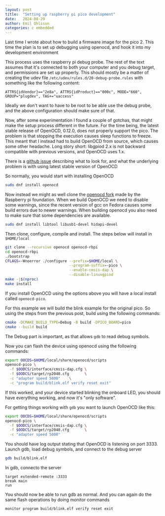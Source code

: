 ```yaml
---
layout: post
title:  "Setting up raspberry pi pico development"
date:   2024-08-29
author: Emil Ohlsson
categories: c embedded
---
```


Last time I wrote about how to build a firmware image for the pico 2. This time
the plan is to set up debugging using openocd, and hook it into my development
environment

This process uses the raspberry pi debug probe. The rest of the text assumes
that it's connected to both your computer and you debug target, and permissions
are set up properly. This should mostly be a matter of creating the udev file
`/etc/udev/rules.d/20-debug-probe.rules` with something like the following
content:
```
ATTRS{idVendor}=="2e8a", ATTRS{idProduct}=="000c", MODE="660", GROUP="plugdev", TAG+="uaccess"
```

Ideally we don't want to have to be root to be able use the debug probe, and the
above configuration should make sure of that.

Now, after some experimentation I found a couple of gotchas, that might make the
setup process different in the future. For the time being, the latest stable
release of OpenOCD, 0.12.0, does not properly support the pico. The problem is
that stopping the execution causes sleep functions to freeze. This meant that I
instead had to build OpenOCD from source, which causes some other headache. Long
story short: libgpiod 2.x is not backward compatible with previous versions, and
OpenOCD uses 1.x. 

There is a [github issue] describing what to look for, and what the underlying
problem is with using latest stable version of OpenOCD

So normally, you would start with installing OpenOCD
```sh
sudo dnf install openocd
```

Now instead we might as well clone the [openocd fork] made by the Raspberry pi
foundation. When we build OpenOCD we need to disable some warnings, since the
recent version of gcc on Fedora causes some build errors due to newer warnings.
When building openocd you also need to make sure that some dependencies are
available.

```sh
sudo dnf install libtool libusb1-devel hidapi-devel
```

Then clone, configure, compile and install. The steps below will install in
`$HOME/local`
```sh
git clone --recursive openocd openocd-rbpi
cd openocd-rbpi
./bootstrap
CFLAGS=-Wnoerror ./configure --prefix=$HOME/local \
                             --program-suffix=-pico \
                             --enable-cmsis-dap \
                             --disable-linuxgpiod
make -j$(nproc)
make install
```

If you install OpenOCD using the options above you will have a local install
called `openocd-pico`.

For this example we will build the blink example for the original pico. So using
the steps from the previous post, build using the following commands:
```sh
cmake -DCMAKE_BUILD_TYPE=Debug -B build -DPICO_BOARD=pico
cmake --build build
```

The Debug part is important, as that allows `gdb` to read debug symbols.

Now you can flash the device using openocd using the following commands:
```sh
export OOCDS=$HOME/local/share/openocd/scripts
openocd-pico \
  -f $OODCS/interface/cmsis-dap.cfg \
  -f $OODCS/target/rp2040.cfg       \
  -c "adapter speed 5000"    \
  -c "program build/blink.elf verify reset exit"
```

If this worked, and your device started blinking the onboard LED, you should
have everything working, and now it's "only software".

For getting things working with `gdb` you want to launch OpenOCD like this:
```sh
export OOCDS=$HOME/local/share/openocd/scripts
openocd-pico \
  -f $OODCS/interface/cmsis-dap.cfg \
  -f $OODCS/target/rp2040.cfg       \
  -c "adapter speed 5000"
```

You should have log output stating that OpenOCD is listening on port 3333.
Launch gdb, load debug symbols, and connect to the debug server
```sh
gdb build/blink.elf
```

In gdb, connecto the server
```gdb
target extended-remote :3333
break main
run
```

You should now be able to run gdb as normal. And you can again do the same flash
operations by doing monitor commands

```gdb
monitor program build/blink.elf verify reset exit
```

[openocd fork]: https://github.com/raspberrypi/openocd
[github issue]: https://github.com/raspberrypi/pico-sdk/issues/1622

<!-- vim: set et ts=2 sw=2 ss=2 tw=80 : -->
